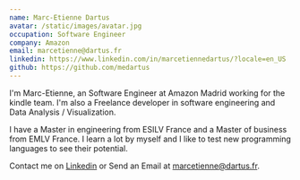 ```yaml
---
name: Marc-Etienne Dartus
avatar: /static/images/avatar.jpg
occupation: Software Engineer
company: Amazon
email: marcetienne@dartus.fr
linkedin: https://www.linkedin.com/in/marcetiennedartus/?locale=en_US
github: https://github.com/medartus
---
```


I'm Marc-Etienne, an Software Engineer at Amazon Madrid working for the kindle team. I'm also a Freelance developer in software engineering and Data Analysis / Visualization.

I have a Master in engineering from ESILV France and a Master of business from EMLV France. I learn a lot by myself and I like to test new programming languages ​​to see their potential.

Contact me on <a href="https://www.linkedin.com/in/marcetiennedartus/?locale=en_US">Linkedin</a> or Send an Email at <a href="mailto:marcetienne@dartus.fr">marcetienne@dartus.fr</a>.

